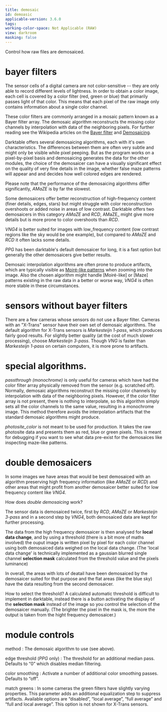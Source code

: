 ```yaml
---
title: demosaic
id: demoasic
applicable-version: 3.6.0
tags: 
working-color-space: Not Applicable (RAW) 
view: darkroom
masking: false
---
```


Control how raw files are demosaiced.

# bayer filters
The sensor cells of a digital camera are not color-sensitive -- they are only able to record different levels of lightness. In order to obtain a color image, each cell is covered by a color filter
(red, green or blue) that primarily passes light of that color.
This means that each pixel of the raw image only contains information about a single color channel. 

These color filters are commonly arranged in a mosaic pattern known as a Bayer filter array. The demosaic algorithm reconstructs the missing color channels by interpolation with data of the neighboring pixels.
For further reading see the Wikipedia articles on the [Bayer filter](http://en.wikipedia.org/wiki/Bayer_filter) and [Demosaicing](https://en.wikipedia.org/wiki/Demosaicing).

Darktable offers several demosaicing algorithms, each with it's own characteristics. The differences between them are often very subtle and might only be visible while pixel peeping.
But as the program works on a pixel-by-pixel basis and demosaicing generates the data for the other modules, the choice of the demosaicer can have a visually significant effect on
the quality of very fine details in the image, whether false maze patterns will appear and and decides how well colored edges are rendered.

Please note that the performance of the demosaicing algorithms differ significantly, _AMaZE_ is by far the slowest.

Some demosaicers offer better reconstruction of high-frequency content (finer details, edges, stars) but might struggle with color reconstruction overshoots or added noise in areas of low contrast.
Darktable offers two demosaicers in this category _AMaZE_ and _RCD_, AMaZE_ might give more details but is more prone to color overshoots than _RCD_.

_VNG4_ is better suited for images with low_frequency content (low contrast regions like the sky would be one example), but compared to _AMaZE_ and _RCD_ it often lacks some details.

_PPG_ has been darktable's default demosaicer for long, it is a fast option but generally the other demosaicers give better results.
  
Demosaic interpolation algorithms are often prone to produce artifacts, which are typically visible as [Moiré-like patterns](https://en.wikipedia.org/wiki/Moir%C3%A9_pattern) when zooming into the image.
Also the chosen algorithm might handle [Moiré-like] or [Maze] patterns existing in the raw data in a better or worse way, _VNG4_ is often more stable in these circumstances. 

# sensors without bayer filters
There are a few cameras whose sensors do not use a Bayer filter. Cameras with an "X-Trans" sensor have their own set of demosaic algorithms. The default algorithm for X-Trans sensors is _Markesteijn 1-pass_, which produces fairly good results.
For slightly better quality (at the cost of much slower processing), choose _Markesteijn 3-pass_. Though _VNG_ is faster than _Markesteijn 1-pass_ on certain computers, it is more prone to artifacts.

# special algorithms.

_passthrough (monochrome)_ is only useful for cameras which have had the color filter array physically removed from the sensor (e.g. scratched off).
Normally, demosaic algorithms reconstruct the missing color channels by interpolation with data of the neighboring pixels.
However, if the color filter array is not present, there is nothing to interpolate, so this algorithm simply sets all the color channels to the same value, resulting in a monochrome image.
This method therefore avoids the interpolation artifacts that the standard demosaic algorithms might produce.

_photosite_color_ is not meant to be used for production. It takes the raw photosite data and presents them as red, blue or green pixels. This is meant for debugging if you want to see what
data pre-exist for the demosaices like inspecting maze-like patterns. 

# double demosaicers
In some images we have areas that would be best demosaiced with an algorithm preserving high frequency information (like _AMaZE_ or _RCD_)
and other areas that might profit from another demosaicer better suited for low frequency content like _VNG4_.

How does _double demosaicing_ work?

The sensor data is demosaiced twice, first by _RCD_, _AMaZE_ or _Markesteijn 3-pass_ and in a second step by _VNG4_, both demosaiced data are kept for further processing.

The data from the high frequency demosaicer is then analysed for **local data change**, and by using a threshold (there is a bit more of maths involved) the ouput image is written pixel by pixel
for each color channel using both demosaiced data weighed on the local data change. (The 'local data change' is technically implemented as a gaussian blurred single channel **selection mask** calculated from
the threshold value and the pixels luminance)

In overall, the areas with lots of deatail have been demosaiced by the demosaicer suited for that purpose and the flat areas (like the blue sky) have the data resulting from the second demosaicer. 

How to select the threshold?
A calculated automatic threshold is difficult to implement in darktable, instead there is a button activating the display of the **selection mask** instead of the image so you control the selection
of the demosaicer manually. (The brighter the pixel in the mask is, the more the output is taken from the hight frequency demosaicer.)


# module controls

method
: The demosaic algorithm to use (see above).

edge threshold (_PPG_ only)
: The threshold for an additional median pass. Defaults to “0” which disables median filtering.

color smoothing
: Activate a number of additional color smoothing passes. Defaults to “off”.

match greens
: In some cameras the green filters have slightly varying properties. This parameter adds an additional equalization step to suppress artifacts. Available options are “disabled”, “local average”, “full average” and “full and local average”. This option is not shown for X-Trans sensors.

